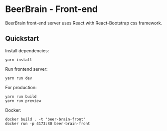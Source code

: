 # BeerBrain - Front-end

BeerBrain front-end server uses React with React-Bootstrap css framework.

## Quickstart

Install dependencies:

```shell
yarn install
```

Run frontend server:

```shell
yarn run dev
```

For production:

```shell
yarn run build
yarn run preview
```

Docker:

```shell
docker build . -t "beer-brain-front"
docker run -p 4173:80 beer-brain-front
```
